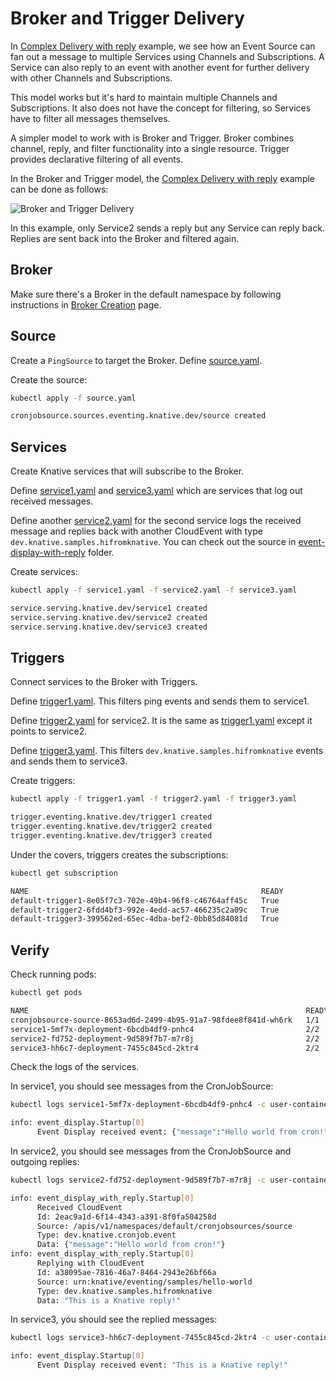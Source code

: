 # Broker and Trigger Delivery

In [Complex Delivery with reply](complexdeliverywithreply.md) example, we see how an Event Source can fan out a message to multiple Services using Channels and Subscriptions. A Service can also reply to an event with another event for further delivery with other Channels and Subscriptions.

This model works but it's hard to maintain multiple Channels and Subscriptions. It also does not have the concept for filtering, so Services have to filter all messages themselves.

A simpler model to work with is Broker and Trigger. Broker combines channel, reply, and filter functionality into a single resource. Trigger provides declarative filtering of all events.

In the Broker and Trigger model, the [Complex Delivery with reply](complexdeliverywithreply.md) example can be done as follows:

![Broker and Trigger Delivery](./images/broker-trigger-delivery.png)

In this example, only Service2 sends a reply but any Service can reply back. Replies are sent back into the Broker and filtered again.

## Broker

Make sure there's a Broker in the default namespace by following instructions in
[Broker Creation](brokercreation.md) page.

## Source

Create a `PingSource` to target the Broker. Define [source.yaml](../eventing/brokertrigger/source.yaml).

Create the source:

```bash
kubectl apply -f source.yaml

cronjobsource.sources.eventing.knative.dev/source created
```

## Services

Create Knative services that will subscribe to the Broker.

Define [service1.yaml](../eventing/brokertrigger/service1.yaml) and [service3.yaml](../eventing/brokertrigger/service3.yaml) which are services that log out received messages.

Define another [service2.yaml](../eventing/brokertrigger/service2.yaml) for the second service logs the received message and replies back with another CloudEvent with type `dev.knative.samples.hifromknative`. You can check out the source in [event-display-with-reply](../eventing/event-display-with-reply/csharp) folder.

Create services:

```bash
kubectl apply -f service1.yaml -f service2.yaml -f service3.yaml

service.serving.knative.dev/service1 created
service.serving.knative.dev/service2 created
service.serving.knative.dev/service3 created
```

## Triggers

Connect services to the Broker with Triggers.

Define [trigger1.yaml](../eventing/brokertrigger/trigger1.yaml). This filters
ping events and sends them to service1.

Define [trigger2.yaml](../eventing/brokertrigger/trigger2.yaml) for service2. It is the same as [trigger1.yaml](../eventing/brokertrigger/trigger1.yaml) except it points to service2.

Define [trigger3.yaml](../eventing/brokertrigger/trigger3.yaml). This filters `dev.knative.samples.hifromknative` events and sends them to service3.


Create triggers:

```bash
kubectl apply -f trigger1.yaml -f trigger2.yaml -f trigger3.yaml

trigger.eventing.knative.dev/trigger1 created
trigger.eventing.knative.dev/trigger2 created
trigger.eventing.knative.dev/trigger3 created
```

Under the covers, triggers creates the subscriptions:

```bash
kubectl get subscription

NAME                                                    READY
default-trigger1-8e05f7c3-702e-49b4-96f8-c46764aff45c   True
default-trigger2-6fdd4bf3-992e-4edd-ac57-466235c2a09c   True
default-trigger3-399562ed-65ec-4dba-bef2-0bb85d84081d   True
```

## Verify

Check running pods:

```bash
kubectl get pods

NAME                                                              READY STATUS    RESTARTS   AGE
cronjobsource-source-8653ad6d-2499-4b95-91a7-98fdee8f841d-wh6rk   1/1     Running   0          16m
service1-5mf7x-deployment-6bcdb4df9-pnhc4                         2/2     Running   0          5m19s
service2-fd752-deployment-9d589f7b7-m7r8j                         2/2     Running   0          5m19s
service3-hh6c7-deployment-7455c845cd-2ktr4                        2/2     Running   0          65s
```

Check the logs of the services.

In service1, you should see messages from the CronJobSource:

```bash
kubectl logs service1-5mf7x-deployment-6bcdb4df9-pnhc4 -c user-container

info: event_display.Startup[0]
      Event Display received event: {"message":"Hello world from cron!"}
```

In service2, you should see messages from the CronJobSource and outgoing replies:

```bash
kubectl logs service2-fd752-deployment-9d589f7b7-m7r8j -c user-container

info: event_display_with_reply.Startup[0]
      Received CloudEvent
      Id: 2eac9a1d-6f14-4343-a391-8f0fa504258d
      Source: /apis/v1/namespaces/default/cronjobsources/source
      Type: dev.knative.cronjob.event
      Data: {"message":"Hello world from cron!"}
info: event_display_with_reply.Startup[0]
      Replying with CloudEvent
      Id: a38095ae-7816-46a7-8464-2943e26bf66a
      Source: urn:knative/eventing/samples/hello-world
      Type: dev.knative.samples.hifromknative
      Data: "This is a Knative reply!"
```

In service3, you should see the replied messages:

```bash
kubectl logs service3-hh6c7-deployment-7455c845cd-2ktr4 -c user-container

info: event_display.Startup[0]
      Event Display received event: "This is a Knative reply!"
```
